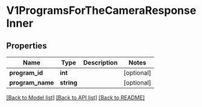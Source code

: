 # V1ProgramsForTheCameraResponseInner

## Properties
Name | Type | Description | Notes
------------ | ------------- | ------------- | -------------
**program_id** | **int** |  | [optional] 
**program_name** | **string** |  | [optional] 

[[Back to Model list]](../README.md#documentation-for-models) [[Back to API list]](../README.md#documentation-for-api-endpoints) [[Back to README]](../README.md)



